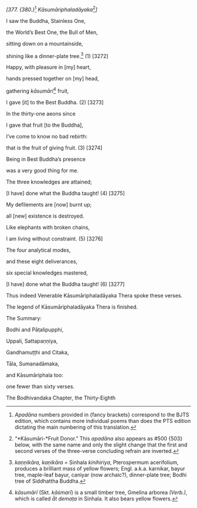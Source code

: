 *\[377. {380.}*[^1] *Kāsumāriphaladāyaka*[^2]*\]*

I saw the Buddha, Stainless One,

the World’s Best One, the Bull of Men,

sitting down on a mountainside,

shining like a dinner-plate tree.[^3] (1) \[3272\]

Happy, with pleasure in \[my\] heart,

hands pressed together on \[my\] head,

gathering *kāsumāri*[^4] fruit,

I gave \[it\] to the Best Buddha. (2) \[3273\]

In the thirty-one aeons since

I gave that fruit \[to the Buddha\],

I’ve come to know no bad rebirth:

that is the fruit of giving fruit. (3) \[3274\]

Being in Best Buddha’s presence

was a very good thing for me.

The three knowledges are attained;

\[I have\] done what the Buddha taught! (4) \[3275\]

My defilements are \[now\] burnt up;

all \[new\] existence is destroyed.

Like elephants with broken chains,

I am living without constraint. (5) \[3276\]

The four analytical modes,

and these eight deliverances,

six special knowledges mastered,

\[I have\] done what the Buddha taught! (6) \[3277\]

Thus indeed Venerable Kāsumāriphaladāyaka Thera spoke these verses.

The legend of Kāsumāriphaladāyaka Thera is finished.

The Summary:

Bodhi and Pāṭalipupphi,

Uppali, Sattapaṇṇiya,

Gandhamuṭṭhi and Citaka,

Tāla, Sumanadāmaka,

and Kāsumāriphala too:

one fewer than sixty verses.

The Bodhivandaka Chapter, the Thirty-Eighth

[^1]: *Apadāna* numbers provided in {fancy brackets} correspond to the
    BJTS edition, which contains more individual poems than does the PTS
    edition dictating the main numbering of this translation.

[^2]: “*Kāsumāri-*Fruit Donor.” This *apadāna* also appears as \#500
    {503} below, with the same name and only the slight change that the
    first and second verses of the three-verse concluding refrain are
    inverted.

[^3]: *kaṇṇikāra, kaṇikāra* = Sinhala *kinihiriya*, Pterospermum
    acerifolium, produces a brilliant mass of yellow flowers; Engl.
    a.k.a. karnikar, bayur tree, maple-leaf bayur, caniyar (now
    archaic?), dinner-plate tree; Bodhi tree of Siddhattha Buddha.

[^4]: *kāsumārī* (Skt. *kāśmarī*) is a small timber tree, Gmelina
    arborea *(Verb.)*, which is called *ǟt demaṭa* in Sinhala. It also
    bears yellow flowers.

